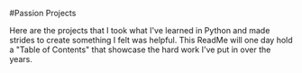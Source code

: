 #Passion Projects

Here are the projects that I took what I've learned in Python and made strides to create something I felt was helpful. This ReadMe will one day hold a "Table of Contents" that showcase the hard work I've put in over the years.